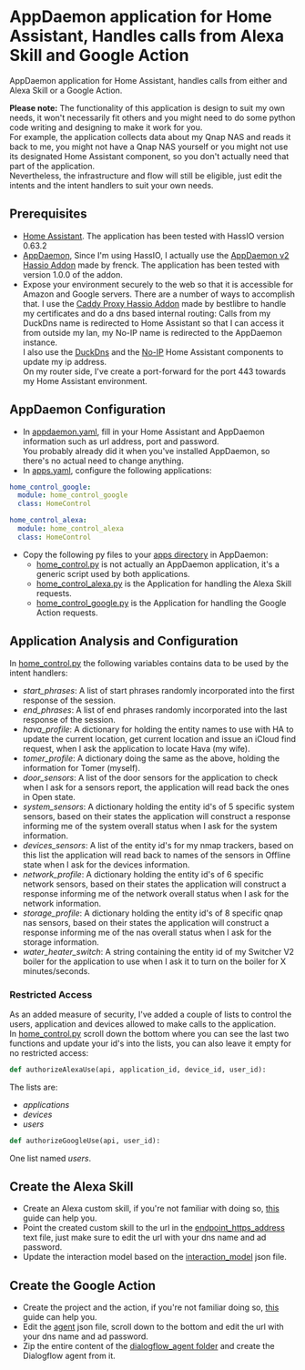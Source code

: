 # AppDaemon application for Home Assistant, Handles calls from Alexa Skill and Google Action
AppDaemon application for Home Assistant, handles calls from either and Alexa Skill or a Google Action.</br>

**Please note:** The functionality of this application is design to suit my own needs, it won't necessarily fit others and you might need to do some python code writing and designing to make it work for you.</br>
For example, the application collects data about my Qnap NAS and reads it back to me, you might not have a Qnap NAS yourself or you might not use its designated Home Assistant component, so you don't actually need that part of the application.</br>
Nevertheless, the infrastructure and flow will still be eligible, just edit the intents and the intent handlers to suit your own needs.</br>

## Prerequisites
- [Home Assistant](https://home-assistant.io/). The application has been tested with HassIO version 0.63.2
- [AppDaemon](http://appdaemon.readthedocs.io/en/stable/index.html), Since I'm using HassIO, I actually use the [AppDaemon v2 Hassio Addon](https://github.com/hassio-addons/addon-appdaemon) made by frenck. The application has been tested with version 1.0.0 of the addon.
- Expose your environment securely to the web so that it is accessible for Amazon and Google servers. There are a number of ways to accomplish that. I use the [Caddy Proxy Hassio Addon](https://github.com/bestlibre/hassio-addons/tree/master/caddy_proxy) made by bestlibre to handle my certificates and do a dns based internal routing: Calls from my DuckDns name is redirected to Home Assistant so that I can access it from outside my lan, my No-IP name is redirected to the AppDaemon instance.</br>
I also use the [DuckDns](https://home-assistant.io/components/duckdns/) and the [No-IP](https://home-assistant.io/components/no_ip/) Home Assistant components to update my ip address.</br>
On my router side, I've create a port-forward for the port 443 towards my Home Assistant environment.</br>

## AppDaemon Configuration
- In [appdaemon.yaml](/appdaemon.yaml), fill in your Home Assistant and AppDaemon information such as url address, port and password.</br>
  You probably already did it when you've installed AppDaemon, so there's no actual need to change anything.
- In [apps.yaml](/apps.yaml), configure the following applications:
```yaml
home_control_google:
  module: home_control_google
  class: HomeControl

home_control_alexa:
  module: home_control_alexa
  class: HomeControl
```
- Copy the following py files to your [apps directory](/apps) in AppDaemon:
  - [home_control.py](/apps/home_control.py) is not actually an AppDaemon application, it's a generic script used by both applications.
  - [home_control_alexa.py](/apps/home_control_alexa.py) is the Application for handling the Alexa Skill requests.
  - [home_control_google.py](/apps/home_control_google.py) is the Application for handling the Google Action requests.

## Application Analysis and Configuration
In [home_control.py](/apps/home_control.py) the following variables contains data to be used by the intent handlers:
- *start_phrases*: A list of start phrases randomly incorporated into the first response of the session.
- *end_phrases*: A list of end phrases randomly incorporated into the last response of the session.
- *hava_profile*: A dictionary for holding the entity names to use with HA to update the current location, get current location and issue an iCloud find request, when I ask the application to locate Hava (my wife).
- *tomer_profile*: A dictionary doing the same as the above, holding the information for Tomer (myself).
- *door_sensors*: A list of the door sensors for the application to check when I ask for a sensors report, the application will read back the ones in Open state.
- *system_sensors*: A dictionary holding the entity id's of 5 specific system sensors, based on their states the application will construct a response informing me of the system overall status when I ask for the system information.
- *devices_sensors*: A list of the entity id's for my nmap trackers, based on this list the application will read back to names of the sensors in Offline state when I ask for the devices information.
- *network_profile*: A dictionary holding the entity id's of 6 specific network sensors, based on their states the application will construct a response informing me of the network overall status when I ask for the network information.
- *storage_profile*: A dictionary holding the entity id's of 8 specific qnap nas sensors, based on their states the application will construct a response informing me of the nas overall status when I ask for the storage information.
- *water_heater_switch*: A string containing the entity id of my Switcher V2 boiler for the application to use when I ask it to turn on the boiler for X minutes/seconds.

### Restricted Access
As an added measure of security, I've added a couple of lists to control the users, application and devices allowed to make calls to the application.</br>
In [home_control.py](/apps/home_control.py) scroll down the bottom where you can see the last two functions and update your id's into the lists, you can also leave it empty for no restricted access:</br>
```python
def authorizeAlexaUse(api, application_id, device_id, user_id):
```
The lists are:
- *applications*
- *devices*
- *users*
```python
def authorizeGoogleUse(api, user_id):
```
One list named *users*.</br>

## Create the Alexa Skill
- Create an Alexa custom skill, if you're not familiar with doing so, [this](https://developer.amazon.com/docs/custom-skills/steps-to-build-a-custom-skill.html) guide can help you.
- Point the created custom skill to the url in the [endpoint_https_address](/config_alexa_skill/endpoint_https_address.txt) text file, just make sure to edit the url with your dns name and ad password.
- Update the interaction model based on the [interaction_model](/config_alexa_skill/interaction_model.json) json file.</br>

## Create the Google Action
- Create the project and the action, if you're not familiar doing so, [this](https://developers.google.com/actions/dialogflow/first-app) guide can help you.
- Edit the [agent](/config_google_action/dialogflow_agent/agent.json) json file, scroll down to the bottom and edit the url with your dns name and ad password.
- Zip the entire content of the [dialogflow_agent folder](/config_google_action/dialogflow_agent) and create the Dialogflow agent from it.
